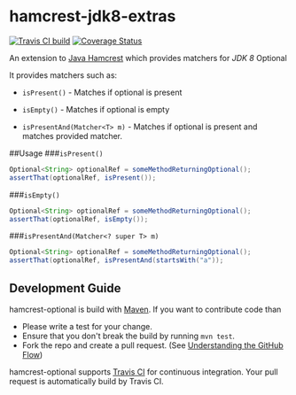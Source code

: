# hamcrest-jdk8-extras
[![Travis CI build](https://travis-ci.org/npathai/hamcrest-jdk8-extras.svg?branch=master)](https://travis-ci.org/npathai/hamcrest-jdk8-extras)   [![Coverage Status](https://coveralls.io/repos/npathai/hamcrest-jdk8-extras/badge.svg?branch=master&service=github)](https://coveralls.io/github/npathai/hamcrest-jdk8-extras?branch=master)

An extension to [Java Hamcrest](https://github.com/hamcrest/JavaHamcrest) which provides matchers for *JDK 8* Optional

It provides matchers such as:

 - `isPresent()` - Matches if optional is present

 - `isEmpty()` - Matches if optional is empty

 - `isPresentAnd(Matcher<T> m)` - Matches if optional is present and matches provided matcher.

##Usage
###`isPresent()`

```java
Optional<String> optionalRef = someMethodReturningOptional();
assertThat(optionalRef, isPresent());
```


###`isEmpty()`

```java
Optional<String> optionalRef = someMethodReturningOptional();
assertThat(optionalRef, isEmpty());
```

###`isPresentAnd(Matcher<? super T> m)`

```java
Optional<String> optionalRef = someMethodReturningOptional();
assertThat(optionalRef, isPresentAnd(startsWith("a"));
```

## Development Guide

hamcrest-optional is build with [Maven](http://maven.apache.org/). If you want
to contribute code than

* Please write a test for your change.
* Ensure that you don't break the build by running `mvn test`.
* Fork the repo and create a pull request. (See [Understanding the GitHub Flow](https://guides.github.com/introduction/flow/index.html))

hamcrest-optional supports [Travis CI](https://travis-ci.org/) for continuous
integration. Your pull request is automatically build by Travis CI.
